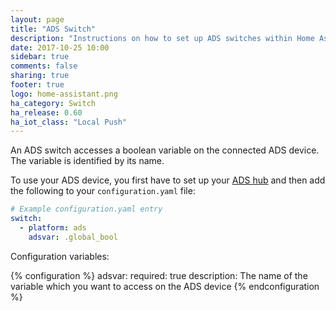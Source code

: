 ```yaml
---
layout: page
title: "ADS Switch"
description: "Instructions on how to set up ADS switches within Home Assistant."
date: 2017-10-25 10:00
sidebar: true
comments: false
sharing: true
footer: true
logo: home-assistant.png
ha_category: Switch
ha_release: 0.60
ha_iot_class: "Local Push"
---
```


An ADS switch accesses a boolean variable on the connected ADS device. The
variable is identified by its name.

To use your ADS device, you first have to set up your [ADS
hub](/components/ads/) and then add the following to your `configuration.yaml`
file:

```yaml
# Example configuration.yaml entry
switch:
  - platform: ads
    adsvar: .global_bool
```
Configuration variables:

{% configuration %}
  adsvar:
    required: true
    description: The name of the variable which you want to access on the ADS device
{% endconfiguration %}